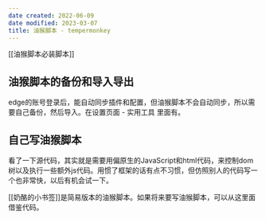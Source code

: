```yaml
---
date created: 2022-06-09
date modified: 2023-03-07
title: 油猴脚本 - tempermonkey
---
```


[[油猴脚本必装脚本]]

## 油猴脚本的备份和导入导出

edge的账号登录后，能自动同步插件和配置，但油猴脚本不会自动同步，所以需要自己备份，然后导入。在设置页面 - 实用工具 里面有。

## 自己写油猴脚本

看了一下源代码，其实就是需要用偏原生的JavaScript和html代码，来控制dom树以及执行一些额外js代码。用惯了框架的话有点不习惯，但仿照别人的代码写一个也非常快，以后有机会试一下。

[[奶酪的小书签]]是简易版本的油猴脚本。如果将来要写油猴脚本，可以从这里面借鉴代码。
